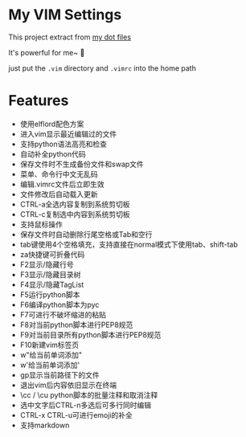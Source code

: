 My VIM Settings
===============
This project extract from [my dot files](https://github.com/axiaoxin/mac-dotfiles)

It's powerful for me~ :100:

just put the `.vim` directory and `.vimrc` into the home path

Features
========

- 使用elflord配色方案
- 进入vim显示最近编辑过的文件
- 支持python语法高亮和检查
- 自动补全python代码
- 保存文件时不生成备份文件和swap文件
- 菜单、命令行中文无乱码
- 编辑.vimrc文件后立即生效
- 文件修改后自动载入更新
- CTRL-a全选内容复制到系统剪切板
- CTRL-c复制选中内容到系统剪切板
- 支持鼠标操作
- 保存文件时自动删除行尾空格或Tab和空行
- tab键使用4个空格填充，支持直接在normal模式下使用tab、shift-tab
- za快捷键可折叠代码
- F2显示/隐藏行号
- F3显示/隐藏目录树
- F4显示/隐藏TagList
- F5运行python脚本
- F6编译python脚本为pyc
- F7可进行不破坏缩进的粘贴
- F8对当前python脚本进行PEP8规范
- F9对当前目录所有python脚本进行PEP8规范
- F10新建vim标签页
- w"给当前单词添加"
- w'给当前单词添加'
- gp显示当前路径下的文件
- 退出vim后内容依旧显示在终端
- \cc / \cu python脚本的批量注释和取消注释
- 选中文字后CTRL-n多选后可多行同时编辑
- CTRL-x CTRL-u可进行emoji的补全
- 支持markdown
